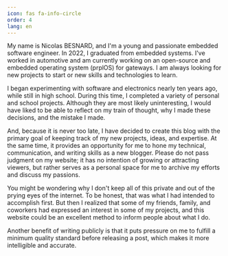 ```yaml
---
icon: fas fa-info-circle
order: 4
lang: en
---
```


My name is Nicolas BESNARD, and I'm a young and passionate embedded software engineer. In 2022, I graduated from embedded systems.  I've worked in automotive and am currently working on an open-source and embedded operating system (prplOS) for gateways. I am always looking for new projects to start or new skills and technologies to learn.

I began experimenting with software and electronics nearly ten years ago, while still in high school. During this time, I completed a variety of personal and school projects.
Although they are most likely uninteresting, I would have liked to be able to reflect on my train of thought, why I made these decisions, and the mistake I made.

And, because it is never too late, I have decided to create this blog with the primary goal of keeping track of my new projects, ideas, and expertise. 
At the same time, it provides an opportunity for me to hone my technical, communication, and writing skills as a new blogger. Please do not pass judgment on my website; it has no intention of growing or attracting viewers, but rather serves as a personal space for me to archive my efforts and discuss my passions.

You might be wondering why I don't keep all of this private and out of the prying eyes of the internet.
To be honest, that was what I had intended to accomplish first. But then I realized that some of my friends, family, and coworkers had expressed an interest in some of my projects, and this website could be an excellent method to inform people about what I do.

Another benefit of writing publicly is that it puts pressure on me to fulfill a minimum quality standard before releasing a post, which makes it more intelligible and accurate.